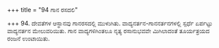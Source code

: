 +++
title = "94 ಗಾನ ರಸದಲಿ"

+++
94. ದೇವತೆಗಳ ಆಸ್ಥಾನವು ಗಾನರಸದಲ್ಲಿ ಮುಳುಗಿತು. ವಾದ್ಯನರ್ತನ-ಗಾನನರ್ತನಗಳಲ್ಲಿ ಸ್ಪರ್ಧೆ ಏರ್ಪಟ್ಟು ವಾದ್ಯನರ್ತನ ಮೇಲುವರಿಯಿತು. ಗಾನ ವಾದ್ಯಗಳಿಗಿಂತಲೂ ನೃತ್ಯ ರಸಾನುಭವವೇ ಮಿಗಿಲಾದಂತೆ ತೂರ್ಯತ್ರಯದ ರಂಜನೆ ಉಂಟಾಯಿತು.